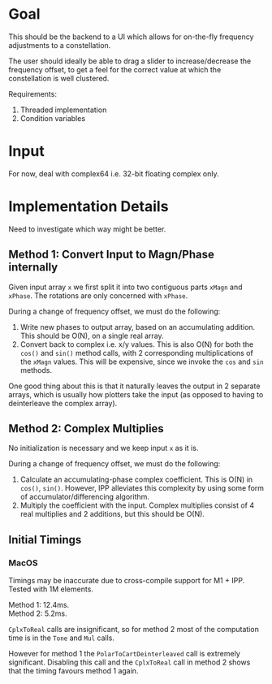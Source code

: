 # Goal

This should be the backend to a UI which allows for on-the-fly frequency adjustments to a constellation.

The user should ideally be able to drag a slider to increase/decrease the frequency offset, to get a feel for the correct value at which the constellation is well clustered.

Requirements:
1. Threaded implementation
2. Condition variables

# Input
For now, deal with complex64 i.e. 32-bit floating complex only.

# Implementation Details
Need to investigate which way might be better.
## Method 1: Convert Input to Magn/Phase internally

Given input array `x` we first split it into two contiguous parts `xMagn` and `xPhase`. The rotations are only concerned with `xPhase`.

During a change of frequency offset, we must do the following:

1. Write new phases to output array, based on an accumulating addition. This should be O(N), on a single real array.
2. Convert back to complex i.e. x/y values. This is also O(N) for both the `cos()` and `sin()` method calls, with 2 corresponding multiplications of the `xMagn` values. This will be expensive, since we invoke the `cos` and `sin` methods.

One good thing about this is that it naturally leaves the output in 2 separate arrays, which is usually how plotters take the input (as opposed to having to deinterleave the complex array).

## Method 2: Complex Multiplies

No initialization is necessary and we keep input `x` as it is.

During a change of frequency offset, we must do the following:

1. Calculate an accumulating-phase complex coefficient. This is O(N) in `cos()`, `sin()`. However, IPP alleviates this complexity by using some form of accumulator/differencing algorithm.
2. Multiply the coefficient with the input. Complex multiplies consist of 4 real multiplies and 2 additions, but this should be O(N).

## Initial Timings

### MacOS

Timings may be inaccurate due to cross-compile support for M1 + IPP. Tested with 1M elements.

Method 1: 12.4ms. <br>
Method 2:  5.2ms.

`CplxToReal` calls are insignificant, so for method 2 most of the computation time is in the `Tone` and `Mul` calls.

However for method 1 the `PolarToCartDeinterleaved` call is extremely significant. Disabling this call and the `CplxToReal` call in method 2 shows that the timing favours method 1 again.
